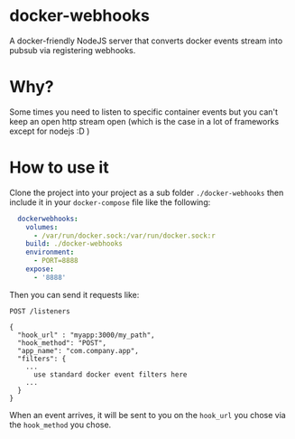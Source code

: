 # docker-webhooks
A docker-friendly NodeJS server that converts docker events stream into pubsub via registering webhooks.

# Why?
Some times you need to listen to specific container events but you can't keep an open http stream open (which is the case in a lot of frameworks except for nodejs :D )

# How to use it
Clone the project into your project as a sub folder `./docker-webhooks` then include it in your `docker-compose` file like the following:

```yaml
  dockerwebhooks:
    volumes:
      - /var/run/docker.sock:/var/run/docker.sock:r
    build: ./docker-webhooks
    environment:
      - PORT=8888
    expose:
      - '8888'
```

Then you can send it requests like:

```http
POST /listeners

{
  "hook_url" : "myapp:3000/my_path",
  "hook_method": "POST",
  "app_name": "com.company.app",
  "filters": {
    ...
      use standard docker event filters here
    ...
  }
}
```

When an event arrives, it will be sent to you on the `hook_url` you chose via the `hook_method` you chose.
